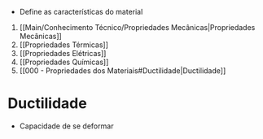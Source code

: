  - Define as características do material

 1. [[Main/Conhecimento Técnico/Propriedades Mecânicas|Propriedades Mecânicas]]
 2. [[Propriedades Térmicas]] 
 3. [[Propriedades Elétricas]]
 4. [[Propriedades Químicas]]
 5. [[000 - Propriedades dos Materiais#Ductilidade|Ductilidade]]

# Ductilidade
 - Capacidade de se deformar